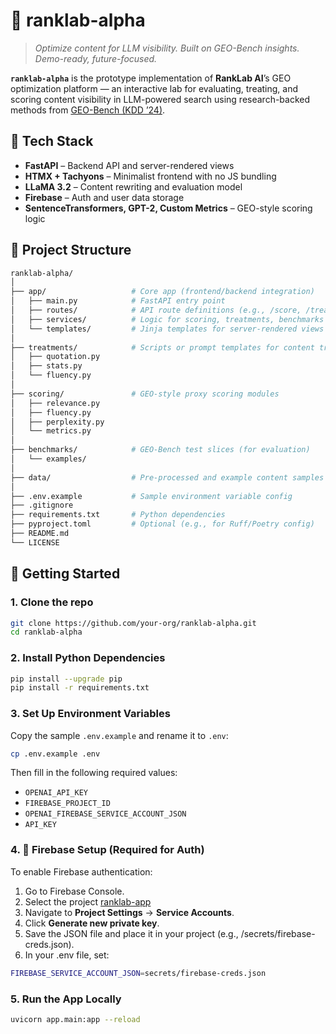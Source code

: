 # 🧪 ranklab-alpha

> _Optimize content for LLM visibility. Built on GEO-Bench insights. Demo-ready, future-focused._

**`ranklab-alpha`** is the prototype implementation of **RankLab AI**’s GEO optimization platform — an interactive lab for evaluating, treating, and scoring content visibility in LLM-powered search using research-backed methods from [GEO-Bench (KDD ’24)](https://doi.org/10.1145/3637528.3671900).


## 🧠 Tech Stack

- **FastAPI** – Backend API and server-rendered views
- **HTMX + Tachyons** – Minimalist frontend with no JS bundling
- **LLaMA 3.2** – Content rewriting and evaluation model
- **Firebase** – Auth and user data storage
- **SentenceTransformers, GPT-2, Custom Metrics** – GEO-style scoring logic


## 📁 Project Structure

```bash
ranklab-alpha/
│
├── app/                   # Core app (frontend/backend integration)
│   ├── main.py            # FastAPI entry point
│   ├── routes/            # API route definitions (e.g., /score, /treat)
│   ├── services/          # Logic for scoring, treatments, benchmarks
│   └── templates/         # Jinja templates for server-rendered views
│
├── treatments/            # Scripts or prompt templates for content treatments
│   ├── quotation.py
│   ├── stats.py
│   └── fluency.py
│
├── scoring/               # GEO-style proxy scoring modules
│   ├── relevance.py
│   ├── fluency.py
│   ├── perplexity.py
│   └── metrics.py
│
├── benchmarks/            # GEO-Bench test slices (for evaluation)
│   └── examples/
│
├── data/                  # Pre-processed and example content samples
│
├── .env.example           # Sample environment variable config
├── .gitignore
├── requirements.txt       # Python dependencies
├── pyproject.toml         # Optional (e.g., for Ruff/Poetry config)
├── README.md
└── LICENSE
```

## 🚀 Getting Started

### 1. Clone the repo

```bash
git clone https://github.com/your-org/ranklab-alpha.git
cd ranklab-alpha
```

### 2. Install Python Dependencies

```bash
pip install --upgrade pip
pip install -r requirements.txt
```

### 3. Set Up Environment Variables

Copy the sample `.env.example` and rename it to `.env`:
```bash
cp .env.example .env
```

Then fill in the following required values:
- `OPENAI_API_KEY`
- `FIREBASE_PROJECT_ID`
- `OPENAI_FIREBASE_SERVICE_ACCOUNT_JSON`
- `API_KEY`

### 4. 🔐 Firebase Setup (Required for Auth)

To enable Firebase authentication:
1.	Go to Firebase Console.
2.	Select the project [ranklab-app](https://console.firebase.google.com/u/3/project/ranklab-app/overview)
3.	Navigate to **Project Settings** → **Service Accounts**.
4.	Click **Generate new private key**.
5.	Save the JSON file and place it in your project (e.g., /secrets/firebase-creds.json).
6.	In your .env file, set:
```bash
FIREBASE_SERVICE_ACCOUNT_JSON=secrets/firebase-creds.json
```

### 5. Run the App Locally

```bash
uvicorn app.main:app --reload
```